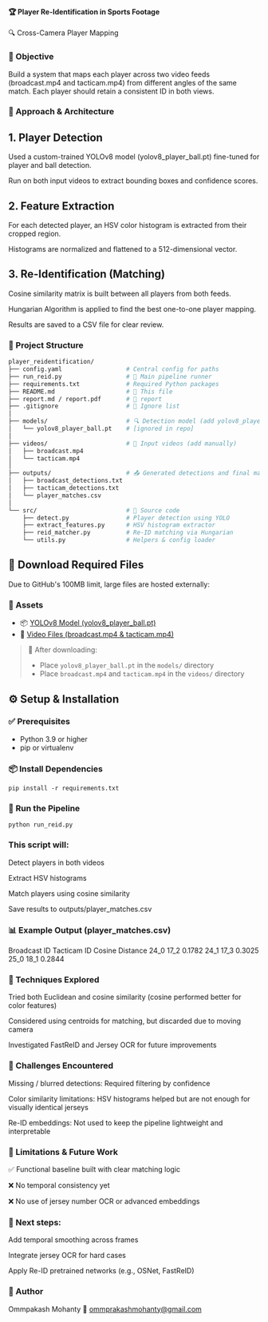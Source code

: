 #### 🏆 Player Re-Identification in Sports Footage
🔍 Cross-Camera Player Mapping

### 🎯 Objective
Build a system that maps each player across two video feeds (broadcast.mp4 and tacticam.mp4) from different angles of the same match. Each player should retain a consistent ID in both views.

### 🧠 Approach & Architecture

## 1. Player Detection
Used a custom-trained YOLOv8 model (yolov8_player_ball.pt) fine-tuned for player and ball detection.

Run on both input videos to extract bounding boxes and confidence scores.

## 2. Feature Extraction
For each detected player, an HSV color histogram is extracted from their cropped region.

Histograms are normalized and flattened to a 512-dimensional vector.

## 3. Re-Identification (Matching)
Cosine similarity matrix is built between all players from both feeds.

Hungarian Algorithm is applied to find the best one-to-one player mapping.

Results are saved to a CSV file for clear review.

### 🧱 Project Structure

```bash
player_reidentification/
├── config.yaml                  # Central config for paths
├── run_reid.py                  # 🚀 Main pipeline runner
├── requirements.txt             # Required Python packages
├── README.md                    # 📘 This file
├── report.md / report.pdf       # 📄 report
├── .gitignore                   # 🚫 Ignore list
│
├── models/                      # 🔍 Detection model (add yolov8_player_ball.pt manually)
│   └── yolov8_player_ball.pt    # [ignored in repo]
│
├── videos/                      # 🎥 Input videos (add manually)
│   ├── broadcast.mp4
│   └── tacticam.mp4
│
├── outputs/                     # 📤 Generated detections and final matches
│   ├── broadcast_detections.txt
│   ├── tacticam_detections.txt
│   └── player_matches.csv
│
└── src/                         # 🧠 Source code
    ├── detect.py                # Player detection using YOLO
    ├── extract_features.py      # HSV histogram extractor
    ├── reid_matcher.py          # Re-ID matching via Hungarian
    └── utils.py                 # Helpers & config loader
```

## 📁 Download Required Files

Due to GitHub's 100MB limit, large files are hosted externally:

### 🔗 Assets

- 📦 [YOLOv8 Model (yolov8_player_ball.pt)](https://drive.google.com/drive/folders/1xSFftTeksjL5WTXLQM6g3pagd_ylbc2A?usp=sharing)
- 🎥 [Video Files (broadcast.mp4 & tacticam.mp4)](https://drive.google.com/drive/folders/1xSFftTeksjL5WTXLQM6g3pagd_ylbc2A?usp=sharing)

> 📂 After downloading:
> - Place `yolov8_player_ball.pt` in the `models/` directory
> - Place `broadcast.mp4` and `tacticam.mp4` in the `videos/` directory


## ⚙️ Setup & Installation

### ✅ Prerequisites

- Python 3.9 or higher
- pip or virtualenv

### 📦 Install Dependencies

``` pip install -r requirements.txt ```

### 🚀 Run the Pipeline

```` python run_reid.py ````

### This script will:

Detect players in both videos

Extract HSV histograms

Match players using cosine similarity

Save results to outputs/player_matches.csv

### 📊 Example Output (player_matches.csv)
Broadcast ID	Tacticam ID	Cosine Distance
24_0	17_2	0.1782
24_1	17_3	0.3025
25_0	18_1	0.2844

### 🧪 Techniques Explored
Tried both Euclidean and cosine similarity (cosine performed better for color features)

Considered using centroids for matching, but discarded due to moving camera

Investigated FastReID and Jersey OCR for future improvements

### 🧗 Challenges Encountered
Missing / blurred detections: Required filtering by confidence

Color similarity limitations: HSV histograms helped but are not enough for visually identical jerseys

Re-ID embeddings: Not used to keep the pipeline lightweight and interpretable

### 🚧 Limitations & Future Work
✅ Functional baseline built with clear matching logic

❌ No temporal consistency yet

❌ No use of jersey number OCR or advanced embeddings

### 🧩 Next steps:

Add temporal smoothing across frames

Integrate jersey OCR for hard cases

Apply Re-ID pretrained networks (e.g., OSNet, FastReID)


### 👤 Author
Ommpakash Mohanty
📧 ommprakashmohanty@gmail.com